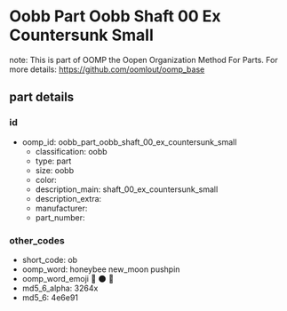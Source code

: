 # Oobb Part Oobb Shaft 00 Ex Countersunk Small  

note: This is part of OOMP the Oopen Organization Method For Parts. For more details: https://github.com/oomlout/oomp_base

##  part details





### id
* oomp_id: oobb_part_oobb_shaft_00_ex_countersunk_small
  * classification: oobb
  * type: part
  * size: oobb
  * color: 
  * description_main: shaft_00_ex_countersunk_small
  * description_extra: 
  * manufacturer: 
  * part_number: 

### other_codes
* short_code: ob
* oomp_word: honeybee new_moon pushpin
* oomp_word_emoji :honeybee: :new_moon: :pushpin:
* md5_6_alpha: 3264x
* md5_6: 4e6e91